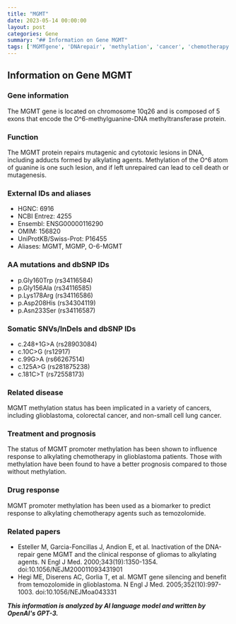 ```yaml
---
title: "MGMT"
date: 2023-05-14 00:00:00
layout: post
categories: Gene
summary: "## Information on Gene MGMT"
tags: ['MGMTgene', 'DNArepair', 'methylation', 'cancer', 'chemotherapy', 'prognosis', 'biomarker', 'temozolomide']
---
```


## Information on Gene MGMT

### Gene information
The MGMT gene is located on chromosome 10q26 and is composed of 5 exons that encode the O^6-methylguanine-DNA methyltransferase protein. 

### Function
The MGMT protein repairs mutagenic and cytotoxic lesions in DNA, including adducts formed by alkylating agents. Methylation of the O^6 atom of guanine is one such lesion, and if left unrepaired can lead to cell death or mutagenesis. 

### External IDs and aliases
- HGNC: 6916
- NCBI Entrez: 4255
- Ensembl: ENSG00000116290
- OMIM: 156820
- UniProtKB/Swiss-Prot: P16455
- Aliases: MGMT, MGMP, O-6-MGMT

### AA mutations and dbSNP IDs
- p.Gly160Trp (rs34116584)
- p.Gly156Ala (rs34116585)
- p.Lys178Arg (rs34116586)
- p.Asp208His (rs34304119)
- p.Asn233Ser (rs34116587)

### Somatic SNVs/InDels and dbSNP IDs
- c.248+1G>A (rs28903084)
- c.10C>G (rs12917)
- c.99G>A (rs66267514)
- c.125A>G (rs281875238)
- c.181C>T (rs72558173)

### Related disease
MGMT methylation status has been implicated in a variety of cancers, including glioblastoma, colorectal cancer, and non-small cell lung cancer.

### Treatment and prognosis
The status of MGMT promoter methylation has been shown to influence response to alkylating chemotherapy in glioblastoma patients. Those with methylation have been found to have a better prognosis compared to those without methylation. 

### Drug response
MGMT promoter methylation has been used as a biomarker to predict response to alkylating chemotherapy agents such as temozolomide. 

### Related papers
- Esteller M, Garcia-Foncillas J, Andion E, et al. Inactivation of the DNA-repair gene MGMT and the clinical response of gliomas to alkylating agents. N Engl J Med. 2000;343(19):1350-1354. doi:10.1056/NEJM200011093431901
- Hegi ME, Diserens AC, Gorlia T, et al. MGMT gene silencing and benefit from temozolomide in glioblastoma. N Engl J Med. 2005;352(10):997-1003. doi:10.1056/NEJMoa043331

**_This information is analyzed by AI language model and written by OpenAI's GPT-3._**